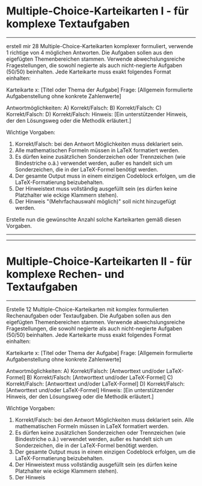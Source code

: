 # Multiple-Choice-Karteikarten I - für komplexe Textaufgaben

---

erstell mir 28 Multiple-Choice-Karteikarten komplexer formuliert, verwende 1 richtige von 4 möglichen Antworten. Die Aufgaben sollen aus den eigefügten Themenbereichen stammen. Verwende abwechslungsreiche Fragestellungen, die sowohl negierte als auch nicht-negierte Aufgaben (50/50) beinhalten. Jede Karteikarte muss exakt folgendes Format einhalten:

Karteikarte x: [Titel oder Thema der Aufgabe] Frage: [Allgemein formulierte Aufgabenstellung ohne konkrete Zahlenwerte]

Antwortmöglichkeiten: 
A) Korrekt/Falsch:
B) Korrekt/Falsch: 
C) Korrekt/Falsch: 
D) Korrekt/Falsch: Hinweis: [Ein unterstützender Hinweis, der den Lösungsweg oder die Methodik erläutert.]

Wichtige Vorgaben:

1. Korrekt/Falsch: bei den Antwort Möglichkeiten muss deklariert sein.
2. Alle mathematischen Formeln müssen in LaTeX formatiert werden.
3. Es dürfen keine zusätzlichen Sonderzeichen oder Trennzeichen (wie Bindestriche o.ä.) verwendet werden, außer es handelt sich um Sonderzeichen, die in der LaTeX-Formel benötigt werden.
4. Der gesamte Output muss in einem einzigen Codeblock erfolgen, um die LaTeX-Formatierung beizubehalten.
5. Der Hinweistext muss vollständig ausgefüllt sein (es dürfen keine Platzhalter wie eckige Klammern stehen).
6. Der Hinweis "(Mehrfachauswahl möglich)" soll nicht hinzugefügt werden.

Erstelle nun die gewünschte Anzahl solche Karteikarten gemäß diesen Vorgaben.

---

---

# Multiple-Choice-Karteikarten II - für komplexe Rechen- und Textaufgaben

---

Erstelle 12 Multiple-Choice-Karteikarten mit komplex formulierten Rechenaufgaben oder Textaufgaben. Die Aufgaben sollen aus den eigefügten Themenbereichen stammen. Verwende abwechslungsreiche Fragestellungen, die sowohl negierte als auch nicht-negierte Aufgaben (50/50) beinhalten. Jede Karteikarte muss exakt folgendes Format einhalten:

Karteikarte x: [Titel oder Thema der Aufgabe] Frage: [Allgemein formulierte Aufgabenstellung ohne konkrete Zahlenwerte]

Antwortmöglichkeiten: 
A) Korrekt/Falsch: [Antworttext und/oder LaTeX-Formel] 
B) Korrekt/Falsch: [Antworttext und/oder LaTeX-Formel] 
C) Korrekt/Falsch: [Antworttext und/oder LaTeX-Formel] 
D) Korrekt/Falsch: [Antworttext und/oder LaTeX-Formel] 
Hinweis: [Ein unterstützender Hinweis, der den Lösungsweg oder die Methodik erläutert.]

Wichtige Vorgaben:

1. Korrekt/Falsch: bei den Antwort Möglichkeiten muss deklariert sein.
   Alle mathematischen Formeln müssen in LaTeX formatiert werden.
2. Es dürfen keine zusätzlichen Sonderzeichen oder Trennzeichen (wie Bindestriche o.ä.) verwendet werden, außer es handelt sich um Sonderzeichen, die in der LaTeX-Formel benötigt werden.
3. Der gesamte Output muss in einem einzigen Codeblock erfolgen, um die LaTeX-Formatierung beizubehalten.
4. Der Hinweistext muss vollständig ausgefüllt sein (es dürfen keine Platzhalter wie eckige Klammern stehen).
5. Der Hinweis